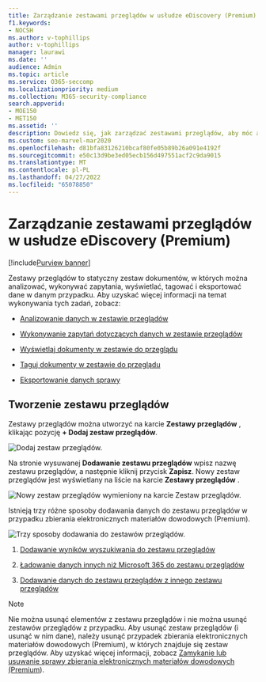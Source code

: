 ```yaml
---
title: Zarządzanie zestawami przeglądów w usłudze eDiscovery (Premium)
f1.keywords:
- NOCSH
ms.author: v-tophillips
author: v-tophillips
manager: laurawi
ms.date: ''
audience: Admin
ms.topic: article
ms.service: O365-seccomp
ms.localizationpriority: medium
ms.collection: M365-security-compliance
search.appverid:
- MOE150
- MET150
ms.assetid: ''
description: Dowiedz się, jak zarządzać zestawami przeglądów, aby móc analizować, wykonywać zapytania, wyświetlać, tagować i eksportować dane w przypadku zbierania elektronicznych materiałów dowodowych (Premium).
ms.custom: seo-marvel-mar2020
ms.openlocfilehash: d81bfa83126210bcaf80fe05b89b26a091e4192f
ms.sourcegitcommit: e50c13d9be3ed05ecb156d497551acf2c9da9015
ms.translationtype: MT
ms.contentlocale: pl-PL
ms.lasthandoff: 04/27/2022
ms.locfileid: "65078850"
---
```

# <a name="manage-review-sets-in-ediscovery-premium"></a>Zarządzanie zestawami przeglądów w usłudze eDiscovery (Premium)

[!include[Purview banner](../includes/purview-rebrand-banner.md)]

Zestawy przeglądów to statyczny zestaw dokumentów, w których można analizować, wykonywać zapytania, wyświetlać, tagować i eksportować dane w danym przypadku. Aby uzyskać więcej informacji na temat wykonywania tych zadań, zobacz:

- [Analizowanie danych w zestawie przeglądów](analyzing-data-in-review-set.md)

- [Wykonywanie zapytań dotyczących danych w zestawie przeglądów](review-set-search.md)

- [Wyświetlaj dokumenty w zestawie do przeglądu](view-documents-in-review-set.md)

- [Taguj dokumenty w zestawie do przeglądu](tagging-documents.md)

- [Eksportowanie danych sprawy](exporting-data-ediscover20.md)

## <a name="create-a-review-set"></a>Tworzenie zestawu przeglądów

Zestawy przeglądów można utworzyć na karcie **Zestawy przeglądów** , klikając pozycję **+ Dodaj zestaw przeglądów**.

![Dodaj zestaw przeglądów.](../media/f45c51d9-585d-47d1-b7fb-0288715e0b6a.png)

Na stronie wysuwanej **Dodawanie zestawu przeglądów** wpisz nazwę zestawu przeglądów, a następnie kliknij przycisk **Zapisz**. Nowy zestaw przeglądów jest wyświetlany na liście na karcie **Zestawy przeglądów** .

![Nowy zestaw przeglądów wymieniony na karcie Zestaw przeglądów.](../media/AeDnewreviewset.png)

Istnieją trzy różne sposoby dodawania danych do zestawu przeglądów w przypadku zbierania elektronicznych materiałów dowodowych (Premium).

![Trzy sposoby dodawania do zestawów przeglądów.](../media/1f1f4efd-c03b-4255-bc3d-df358e56549c.png)

1. [Dodawanie wyników wyszukiwania do zestawu przeglądów](add-data-to-review-set.md)

2. [Ładowanie danych innych niż Microsoft 365 do zestawu przeglądów](load-non-Office-365-data-into-a-review-set.md)

3. [Dodawanie danych do zestawu przeglądów z innego zestawu przeglądów](add-data-to-review-set-from-another-review-set.md)

> [!NOTE]
> Nie można usunąć elementów z zestawu przeglądów i nie można usunąć zestawów przeglądów z przypadku. Aby usunąć zestaw przeglądów (i usunąć w nim dane), należy usunąć przypadek zbierania elektronicznych materiałów dowodowych (Premium), w których znajduje się zestaw przeglądów. Aby uzyskać więcej informacji, zobacz [Zamykanie lub usuwanie sprawy zbierania elektronicznych materiałów dowodowych (Premium](close-or-delete-case.md)).
